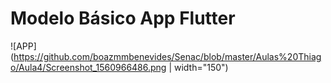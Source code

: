 # Modelo Básico App Flutter

![APP](https://github.com/boazmmbenevides/Senac/blob/master/Aulas%20Thiago/Aula4/Screenshot_1560966486.png | width="150")
